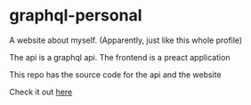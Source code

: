 # graphql-personal
A website about myself. (Apparently, just like this whole profile)

The api is a graphql api.
The frontend is a preact application

This repo has the source code for the api and the website

Check it out [here](https://kaydee.github.io/graphql-personal)